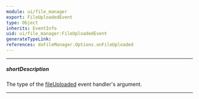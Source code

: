 ```yaml
---
module: ui/file_manager
export: FileUploadedEvent
type: Object
inherits: EventInfo
uid: ui/file_manager:FileUploadedEvent
generateTypeLink: 
references: dxFileManager.Options.onFileUploaded
---
```

---
##### shortDescription
The type of the [fileUploaded]({basewidgetpath}/Events/#fileUploaded) event handler's argument.

---
<!-- Description goes here -->